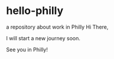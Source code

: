 # hello-philly
a repository about work in Philly
Hi There,

I will start a new journey soon. 

See you in Philly! 
